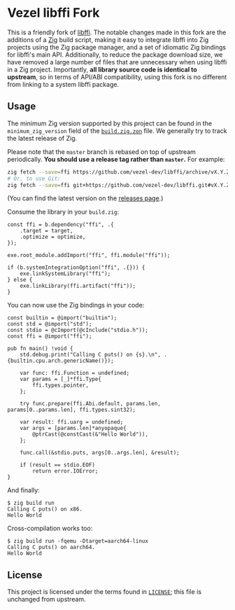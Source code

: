 # Vezel libffi Fork

This is a friendly fork of [libffi](https://sourceware.org/libffi). The notable
changes made in this fork are the additions of a [Zig](https://ziglang.org)
build script, making it easy to integrate libffi into Zig projects using the Zig
package manager, and a set of idiomatic Zig bindings for libffi's main API.
Additionally, to reduce the package download size, we have removed a large
number of files that are unnecessary when using libffi in a Zig project.
Importantly, **all library source code is identical to upstream**, so in terms
of API/ABI compatibility, using this fork is no different from linking to a
system libffi package.

## Usage

The minimum Zig version supported by this project can be found in the
`minimum_zig_version` field of the [`build.zig.zon`](build.zig.zon) file. We
generally try to track the latest release of Zig.

Please note that the `master` branch is rebased on top of upstream periodically.
**You should use a release tag rather than `master`.** For example:

```bash
zig fetch --save=ffi https://github.com/vezel-dev/libffi/archive/vX.Y.Z-B.tar.gz
# Or, to use Git:
zig fetch --save=ffi git+https://github.com/vezel-dev/libffi.git#vX.Y.Z-B
```

(You can find the latest version on the
[releases page](https://github.com/vezel-dev/libffi/releases).)

Consume the library in your `build.zig`:

```zig
const ffi = b.dependency("ffi", .{
    .target = target,
    .optimize = optimize,
});

exe.root_module.addImport("ffi", ffi.module("ffi"));

if (b.systemIntegrationOption("ffi", .{})) {
    exe.linkSystemLibrary("ffi");
} else {
    exe.linkLibrary(ffi.artifact("ffi"));
}
```

You can now use the Zig bindings in your code:

```zig
const builtin = @import("builtin");
const std = @import("std");
const stdio = @cImport(@cInclude("stdio.h"));
const ffi = @import("ffi");

pub fn main() !void {
    std.debug.print("Calling C puts() on {s}.\n", .{builtin.cpu.arch.genericName()});

    var func: ffi.Function = undefined;
    var params = [_]*ffi.Type{
        ffi.types.pointer,
    };

    try func.prepare(ffi.Abi.default, params.len, params[0..params.len], ffi.types.sint32);

    var result: ffi.uarg = undefined;
    var args = [params.len]*anyopaque{
        @ptrCast(@constCast(&"Hello World")),
    };

    func.call(&stdio.puts, args[0..args.len], &result);

    if (result == stdio.EOF)
        return error.IOError;
}
```

And finally:

```console
$ zig build run
Calling C puts() on x86.
Hello World
```

Cross-compilation works too:

```console
$ zig build run -fqemu -Dtarget=aarch64-linux
Calling C puts() on aarch64.
Hello World
```

## License

This project is licensed under the terms found in [`LICENSE`](LICENSE); this
file is unchanged from upstream.
